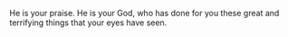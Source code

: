 He is your praise. He is your God, who has done for you these great and terrifying things that your eyes have seen.
